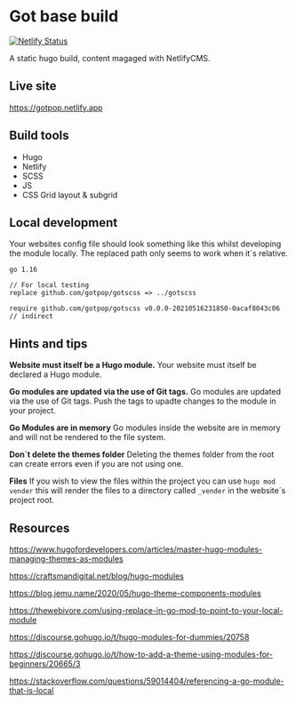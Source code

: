 # Got base build

[![Netlify Status](https://api.netlify.com/api/v1/badges/b29ee9da-9db5-443e-90ab-866f18f20a36/deploy-status)](https://app.netlify.com/sites/gotpop/deploys)

A static hugo build, content magaged with NetlifyCMS.

## Live site

https://gotpop.netlify.app

## Build tools

* Hugo 
* Netlify
* SCSS
* JS
* CSS Grid layout & subgrid

## Local development

Your websites config file should look something like this whilst developing the module locally. The replaced path only seems to work when it´s relative.

```
go 1.16

// For local testing
replace github.com/gotpop/gotscss => ../gotscss

require github.com/gotpop/gotscss v0.0.0-20210516231850-0acaf8043c06 // indirect
```

## Hints and tips
**Website must itself be a Hugo module.**
Your website must itself be declared a Hugo module.

**Go modules are updated via the use of Git tags.**
Go modules are updated via the use of Git tags. Push the tags to upadte changes to the module in your project.

**Go Modules are in memory**
Go modules inside the website are in memory and will not be rendered to the file system.

**Don´t delete the themes folder**
Deleting the themes folder from the root can create errors even if you are not using one.

**Files**
If you wish to view the files within the project you can use `hugo mod vender` this will render the files to a directory called `_vender` in the website´s project root.

## Resources

https://www.hugofordevelopers.com/articles/master-hugo-modules-managing-themes-as-modules

https://craftsmandigital.net/blog/hugo-modules

https://blog.jemu.name/2020/05/hugo-theme-components-modules

https://thewebivore.com/using-replace-in-go-mod-to-point-to-your-local-module

https://discourse.gohugo.io/t/hugo-modules-for-dummies/20758

https://discourse.gohugo.io/t/how-to-add-a-theme-using-modules-for-beginners/20665/3

https://stackoverflow.com/questions/59014404/referencing-a-go-module-that-is-local